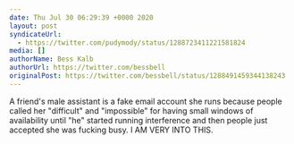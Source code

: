 ```yaml
---
date: Thu Jul 30 06:29:39 +0000 2020
layout: post
syndicateUrl:
  - https://twitter.com/pudymody/status/1288723411221581824
media: []
authorName: Bess Kalb
authorUrl: https://twitter.com/bessbell
originalPost: https://twitter.com/bessbell/status/1288491459344138243
---
```

A friend's male assistant is a fake email account she runs because people called her "difficult" and "impossible" for having small windows of availability until "he" started running interference and then people just accepted she was fucking busy. I AM VERY INTO THIS.

